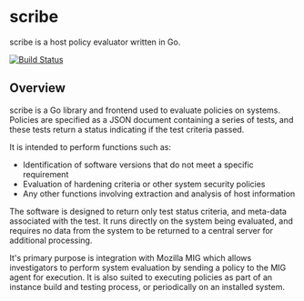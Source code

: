 scribe
======

scribe is a host policy evaluator written in Go.

[![Build Status](https://travis-ci.org/ameihm0912/scribe.svg?branch=master)](https://travis-ci.org/ameihm0912/scribe)

Overview
--------
scribe is a Go library and frontend used to evaluate policies on systems.
Policies are specified as a JSON document containing a series of tests, and
these tests return a status indicating if the test criteria passed.

It is intended to perform functions such as:

* Identification of software versions that do not meet a specific requirement
* Evaluation of hardening criteria or other system security policies
* Any other functions involving extraction and analysis of host information

The software is designed to return only test status criteria, and meta-data
associated with the test. It runs directly on the system being evaluated, and
requires no data from the system to be returned to a central server for
additional processing.

It's primary purpose is integration with Mozilla MIG which allows
investigators to perform system evaluation by sending a policy to the MIG
agent for execution. It is also suited to executing policies as part of an
instance build and testing process, or periodically on an installed system.

